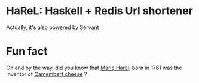 HaReL: Haskell + Redis Url shortener
====================================

Actually, it's also powered by Servant

# Fun fact

Oh and by the way, did you know that
[Marie Harel](https://wikipedia.org/wiki/Marie_Harel), born in 1761 was the
inventor of [Camembert cheese](https://wikipedia.org/wiki/Camembert) ?
